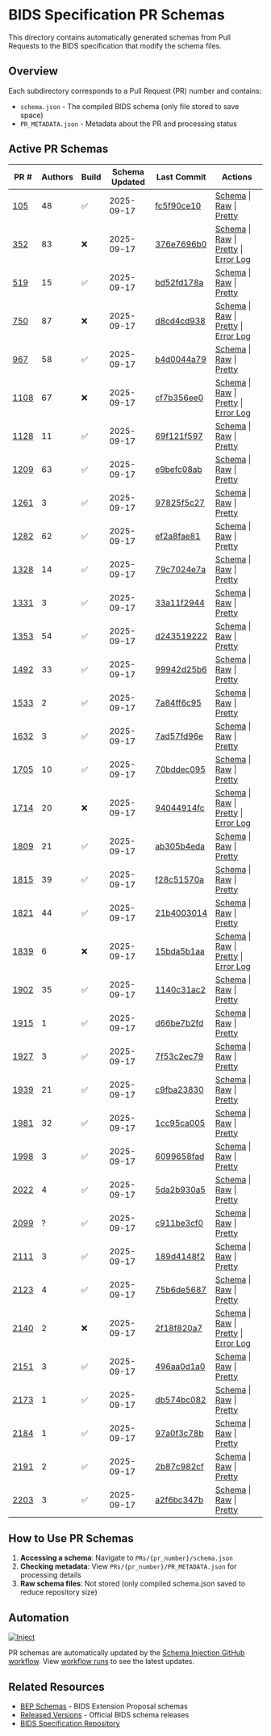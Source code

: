 # BIDS Specification PR Schemas

This directory contains automatically generated schemas from Pull Requests to the BIDS specification
that modify the schema files.

## Overview

Each subdirectory corresponds to a Pull Request (PR) number and contains:
- `schema.json` - The compiled BIDS schema (only file stored to save space)
- `PR_METADATA.json` - Metadata about the PR and processing status

## Active PR Schemas

| PR # | Authors | Build | Schema Updated | Last Commit | Actions |
|------|---------|-------|----------------|-------------|---------|
| [105](https://github.com/bids-standard/bids-specification/pull/105) | 48 | ✅ | 2025-09-17 | [fc5f90ce10](https://github.com/bids-standard/bids-specification/commit/fc5f90ce1010d915b4f2d241efc5df1904756276) | [Schema](./105/schema.json) \| [Raw](https://raw.githubusercontent.com/bids-standard/bids-schema/refs/heads/enh-prs-and-beps/PRs/105/schema.json) \| [Pretty](https://raw.githubusercontent.com/bids-standard/bids-schema/refs/heads/enh-prs-and-beps/PRs/105/schema_pp.json) |
| [352](https://github.com/bids-standard/bids-specification/pull/352) | 83 | ❌ | 2025-09-17 | [376e7696b0](https://github.com/bids-standard/bids-specification/commit/376e7696b0bbfeb7b2347989beabec5f9833e59e) | [Schema](./352/schema.json) \| [Raw](https://raw.githubusercontent.com/bids-standard/bids-schema/refs/heads/enh-prs-and-beps/PRs/352/schema.json) \| [Pretty](https://raw.githubusercontent.com/bids-standard/bids-schema/refs/heads/enh-prs-and-beps/PRs/352/schema_pp.json) \| [Error Log](./352/bst-output.log) |
| [519](https://github.com/bids-standard/bids-specification/pull/519) | 15 | ✅ | 2025-09-17 | [bd52fd178a](https://github.com/bids-standard/bids-specification/commit/bd52fd178ae077a10e04858bccdc30a1cdcd25e4) | [Schema](./519/schema.json) \| [Raw](https://raw.githubusercontent.com/bids-standard/bids-schema/refs/heads/enh-prs-and-beps/PRs/519/schema.json) \| [Pretty](https://raw.githubusercontent.com/bids-standard/bids-schema/refs/heads/enh-prs-and-beps/PRs/519/schema_pp.json) |
| [750](https://github.com/bids-standard/bids-specification/pull/750) | 87 | ❌ | 2025-09-17 | [d8cd4cd938](https://github.com/bids-standard/bids-specification/commit/d8cd4cd9385a733ed5b3dfd2cb807b6d7be896a3) | [Schema](./750/schema.json) \| [Raw](https://raw.githubusercontent.com/bids-standard/bids-schema/refs/heads/enh-prs-and-beps/PRs/750/schema.json) \| [Pretty](https://raw.githubusercontent.com/bids-standard/bids-schema/refs/heads/enh-prs-and-beps/PRs/750/schema_pp.json) \| [Error Log](./750/bst-output.log) |
| [967](https://github.com/bids-standard/bids-specification/pull/967) | 58 | ✅ | 2025-09-17 | [b4d0044a79](https://github.com/bids-standard/bids-specification/commit/b4d0044a797202df2fb1afa912f0a3def07a09e7) | [Schema](./967/schema.json) \| [Raw](https://raw.githubusercontent.com/bids-standard/bids-schema/refs/heads/enh-prs-and-beps/PRs/967/schema.json) \| [Pretty](https://raw.githubusercontent.com/bids-standard/bids-schema/refs/heads/enh-prs-and-beps/PRs/967/schema_pp.json) |
| [1108](https://github.com/bids-standard/bids-specification/pull/1108) | 67 | ❌ | 2025-09-17 | [cf7b356ee0](https://github.com/bids-standard/bids-specification/commit/cf7b356ee0e8ce0fed9361a8b2ca654bcca0b2c0) | [Schema](./1108/schema.json) \| [Raw](https://raw.githubusercontent.com/bids-standard/bids-schema/refs/heads/enh-prs-and-beps/PRs/1108/schema.json) \| [Pretty](https://raw.githubusercontent.com/bids-standard/bids-schema/refs/heads/enh-prs-and-beps/PRs/1108/schema_pp.json) \| [Error Log](./1108/bst-output.log) |
| [1128](https://github.com/bids-standard/bids-specification/pull/1128) | 11 | ✅ | 2025-09-17 | [69f121f597](https://github.com/bids-standard/bids-specification/commit/69f121f597ee3e0f451a0d40b6b77420b9b2ef65) | [Schema](./1128/schema.json) \| [Raw](https://raw.githubusercontent.com/bids-standard/bids-schema/refs/heads/enh-prs-and-beps/PRs/1128/schema.json) \| [Pretty](https://raw.githubusercontent.com/bids-standard/bids-schema/refs/heads/enh-prs-and-beps/PRs/1128/schema_pp.json) |
| [1209](https://github.com/bids-standard/bids-specification/pull/1209) | 63 | ✅ | 2025-09-17 | [e9befc08ab](https://github.com/bids-standard/bids-specification/commit/e9befc08abd215d3ce057bdfccaea02338102994) | [Schema](./1209/schema.json) \| [Raw](https://raw.githubusercontent.com/bids-standard/bids-schema/refs/heads/enh-prs-and-beps/PRs/1209/schema.json) \| [Pretty](https://raw.githubusercontent.com/bids-standard/bids-schema/refs/heads/enh-prs-and-beps/PRs/1209/schema_pp.json) |
| [1261](https://github.com/bids-standard/bids-specification/pull/1261) | 3 | ✅ | 2025-09-17 | [97825f5c27](https://github.com/bids-standard/bids-specification/commit/97825f5c27e6fe3685e57c055c99b0e5b3a04455) | [Schema](./1261/schema.json) \| [Raw](https://raw.githubusercontent.com/bids-standard/bids-schema/refs/heads/enh-prs-and-beps/PRs/1261/schema.json) \| [Pretty](https://raw.githubusercontent.com/bids-standard/bids-schema/refs/heads/enh-prs-and-beps/PRs/1261/schema_pp.json) |
| [1282](https://github.com/bids-standard/bids-specification/pull/1282) | 62 | ✅ | 2025-09-17 | [ef2a8fae81](https://github.com/bids-standard/bids-specification/commit/ef2a8fae81e356695274661aef8e1d314c03e89d) | [Schema](./1282/schema.json) \| [Raw](https://raw.githubusercontent.com/bids-standard/bids-schema/refs/heads/enh-prs-and-beps/PRs/1282/schema.json) \| [Pretty](https://raw.githubusercontent.com/bids-standard/bids-schema/refs/heads/enh-prs-and-beps/PRs/1282/schema_pp.json) |
| [1328](https://github.com/bids-standard/bids-specification/pull/1328) | 14 | ✅ | 2025-09-17 | [79c7024e7a](https://github.com/bids-standard/bids-specification/commit/79c7024e7a4ad190850e4f743845674b3a7c53a9) | [Schema](./1328/schema.json) \| [Raw](https://raw.githubusercontent.com/bids-standard/bids-schema/refs/heads/enh-prs-and-beps/PRs/1328/schema.json) \| [Pretty](https://raw.githubusercontent.com/bids-standard/bids-schema/refs/heads/enh-prs-and-beps/PRs/1328/schema_pp.json) |
| [1331](https://github.com/bids-standard/bids-specification/pull/1331) | 3 | ✅ | 2025-09-17 | [33a11f2944](https://github.com/bids-standard/bids-specification/commit/33a11f29446287cabe50298b44191a6d390a06fe) | [Schema](./1331/schema.json) \| [Raw](https://raw.githubusercontent.com/bids-standard/bids-schema/refs/heads/enh-prs-and-beps/PRs/1331/schema.json) \| [Pretty](https://raw.githubusercontent.com/bids-standard/bids-schema/refs/heads/enh-prs-and-beps/PRs/1331/schema_pp.json) |
| [1353](https://github.com/bids-standard/bids-specification/pull/1353) | 54 | ✅ | 2025-09-17 | [d243519222](https://github.com/bids-standard/bids-specification/commit/d2435192223475b27bf44edf26a131ec8b4d0023) | [Schema](./1353/schema.json) \| [Raw](https://raw.githubusercontent.com/bids-standard/bids-schema/refs/heads/enh-prs-and-beps/PRs/1353/schema.json) \| [Pretty](https://raw.githubusercontent.com/bids-standard/bids-schema/refs/heads/enh-prs-and-beps/PRs/1353/schema_pp.json) |
| [1492](https://github.com/bids-standard/bids-specification/pull/1492) | 33 | ✅ | 2025-09-17 | [99942d25b6](https://github.com/bids-standard/bids-specification/commit/99942d25b6e56ed2a771bccc0e5801cdfb8eb01d) | [Schema](./1492/schema.json) \| [Raw](https://raw.githubusercontent.com/bids-standard/bids-schema/refs/heads/enh-prs-and-beps/PRs/1492/schema.json) \| [Pretty](https://raw.githubusercontent.com/bids-standard/bids-schema/refs/heads/enh-prs-and-beps/PRs/1492/schema_pp.json) |
| [1533](https://github.com/bids-standard/bids-specification/pull/1533) | 2 | ✅ | 2025-09-17 | [7a84ff6c95](https://github.com/bids-standard/bids-specification/commit/7a84ff6c9584912e92de4e23b5e4f7ebb0dbcbf1) | [Schema](./1533/schema.json) \| [Raw](https://raw.githubusercontent.com/bids-standard/bids-schema/refs/heads/enh-prs-and-beps/PRs/1533/schema.json) \| [Pretty](https://raw.githubusercontent.com/bids-standard/bids-schema/refs/heads/enh-prs-and-beps/PRs/1533/schema_pp.json) |
| [1632](https://github.com/bids-standard/bids-specification/pull/1632) | 3 | ✅ | 2025-09-17 | [7ad57fd96e](https://github.com/bids-standard/bids-specification/commit/7ad57fd96ec9183e1675325d7589532f3394ee37) | [Schema](./1632/schema.json) \| [Raw](https://raw.githubusercontent.com/bids-standard/bids-schema/refs/heads/enh-prs-and-beps/PRs/1632/schema.json) \| [Pretty](https://raw.githubusercontent.com/bids-standard/bids-schema/refs/heads/enh-prs-and-beps/PRs/1632/schema_pp.json) |
| [1705](https://github.com/bids-standard/bids-specification/pull/1705) | 10 | ✅ | 2025-09-17 | [70bddec095](https://github.com/bids-standard/bids-specification/commit/70bddec0951d84907503ae1967135a2600060899) | [Schema](./1705/schema.json) \| [Raw](https://raw.githubusercontent.com/bids-standard/bids-schema/refs/heads/enh-prs-and-beps/PRs/1705/schema.json) \| [Pretty](https://raw.githubusercontent.com/bids-standard/bids-schema/refs/heads/enh-prs-and-beps/PRs/1705/schema_pp.json) |
| [1714](https://github.com/bids-standard/bids-specification/pull/1714) | 20 | ❌ | 2025-09-17 | [94044914fc](https://github.com/bids-standard/bids-specification/commit/94044914fcb1ade8b7e5e99d80f6135d8a382641) | [Schema](./1714/schema.json) \| [Raw](https://raw.githubusercontent.com/bids-standard/bids-schema/refs/heads/enh-prs-and-beps/PRs/1714/schema.json) \| [Pretty](https://raw.githubusercontent.com/bids-standard/bids-schema/refs/heads/enh-prs-and-beps/PRs/1714/schema_pp.json) \| [Error Log](./1714/bst-output.log) |
| [1809](https://github.com/bids-standard/bids-specification/pull/1809) | 21 | ✅ | 2025-09-17 | [ab305b4eda](https://github.com/bids-standard/bids-specification/commit/ab305b4eda2974a12add4adf9cc74389a2335f4f) | [Schema](./1809/schema.json) \| [Raw](https://raw.githubusercontent.com/bids-standard/bids-schema/refs/heads/enh-prs-and-beps/PRs/1809/schema.json) \| [Pretty](https://raw.githubusercontent.com/bids-standard/bids-schema/refs/heads/enh-prs-and-beps/PRs/1809/schema_pp.json) |
| [1815](https://github.com/bids-standard/bids-specification/pull/1815) | 39 | ✅ | 2025-09-17 | [f28c51570a](https://github.com/bids-standard/bids-specification/commit/f28c51570a118c63d7e3500071529e89470a9825) | [Schema](./1815/schema.json) \| [Raw](https://raw.githubusercontent.com/bids-standard/bids-schema/refs/heads/enh-prs-and-beps/PRs/1815/schema.json) \| [Pretty](https://raw.githubusercontent.com/bids-standard/bids-schema/refs/heads/enh-prs-and-beps/PRs/1815/schema_pp.json) |
| [1821](https://github.com/bids-standard/bids-specification/pull/1821) | 44 | ✅ | 2025-09-17 | [21b4003014](https://github.com/bids-standard/bids-specification/commit/21b4003014be7cfb5227e3ff0e017dd729495a9f) | [Schema](./1821/schema.json) \| [Raw](https://raw.githubusercontent.com/bids-standard/bids-schema/refs/heads/enh-prs-and-beps/PRs/1821/schema.json) \| [Pretty](https://raw.githubusercontent.com/bids-standard/bids-schema/refs/heads/enh-prs-and-beps/PRs/1821/schema_pp.json) |
| [1839](https://github.com/bids-standard/bids-specification/pull/1839) | 6 | ❌ | 2025-09-17 | [15bda5b1aa](https://github.com/bids-standard/bids-specification/commit/15bda5b1aaaa80d7aa1584d4a9b1373d30e102d2) | [Schema](./1839/schema.json) \| [Raw](https://raw.githubusercontent.com/bids-standard/bids-schema/refs/heads/enh-prs-and-beps/PRs/1839/schema.json) \| [Pretty](https://raw.githubusercontent.com/bids-standard/bids-schema/refs/heads/enh-prs-and-beps/PRs/1839/schema_pp.json) \| [Error Log](./1839/bst-output.log) |
| [1902](https://github.com/bids-standard/bids-specification/pull/1902) | 35 | ✅ | 2025-09-17 | [1140c31ac2](https://github.com/bids-standard/bids-specification/commit/1140c31ac255dd12ee9ad9510c56eef1e2687e42) | [Schema](./1902/schema.json) \| [Raw](https://raw.githubusercontent.com/bids-standard/bids-schema/refs/heads/enh-prs-and-beps/PRs/1902/schema.json) \| [Pretty](https://raw.githubusercontent.com/bids-standard/bids-schema/refs/heads/enh-prs-and-beps/PRs/1902/schema_pp.json) |
| [1915](https://github.com/bids-standard/bids-specification/pull/1915) | 1 | ✅ | 2025-09-17 | [d66be7b2fd](https://github.com/bids-standard/bids-specification/commit/d66be7b2fd6dd8ddd60e0da30516f652a07a470d) | [Schema](./1915/schema.json) \| [Raw](https://raw.githubusercontent.com/bids-standard/bids-schema/refs/heads/enh-prs-and-beps/PRs/1915/schema.json) \| [Pretty](https://raw.githubusercontent.com/bids-standard/bids-schema/refs/heads/enh-prs-and-beps/PRs/1915/schema_pp.json) |
| [1927](https://github.com/bids-standard/bids-specification/pull/1927) | 3 | ✅ | 2025-09-17 | [7f53c2ec79](https://github.com/bids-standard/bids-specification/commit/7f53c2ec794edb037bf5cdff64d30d3dbcaa3079) | [Schema](./1927/schema.json) \| [Raw](https://raw.githubusercontent.com/bids-standard/bids-schema/refs/heads/enh-prs-and-beps/PRs/1927/schema.json) \| [Pretty](https://raw.githubusercontent.com/bids-standard/bids-schema/refs/heads/enh-prs-and-beps/PRs/1927/schema_pp.json) |
| [1939](https://github.com/bids-standard/bids-specification/pull/1939) | 21 | ✅ | 2025-09-17 | [c9fba23830](https://github.com/bids-standard/bids-specification/commit/c9fba23830d228769b917190b06427ac2b6ad45d) | [Schema](./1939/schema.json) \| [Raw](https://raw.githubusercontent.com/bids-standard/bids-schema/refs/heads/enh-prs-and-beps/PRs/1939/schema.json) \| [Pretty](https://raw.githubusercontent.com/bids-standard/bids-schema/refs/heads/enh-prs-and-beps/PRs/1939/schema_pp.json) |
| [1981](https://github.com/bids-standard/bids-specification/pull/1981) | 32 | ✅ | 2025-09-17 | [1cc95ca005](https://github.com/bids-standard/bids-specification/commit/1cc95ca005eaccfa9f35db47d5b30f6444337dcf) | [Schema](./1981/schema.json) \| [Raw](https://raw.githubusercontent.com/bids-standard/bids-schema/refs/heads/enh-prs-and-beps/PRs/1981/schema.json) \| [Pretty](https://raw.githubusercontent.com/bids-standard/bids-schema/refs/heads/enh-prs-and-beps/PRs/1981/schema_pp.json) |
| [1998](https://github.com/bids-standard/bids-specification/pull/1998) | 3 | ✅ | 2025-09-17 | [6099658fad](https://github.com/bids-standard/bids-specification/commit/6099658fadb471269a9d0d848ebe5c9f0af3051b) | [Schema](./1998/schema.json) \| [Raw](https://raw.githubusercontent.com/bids-standard/bids-schema/refs/heads/enh-prs-and-beps/PRs/1998/schema.json) \| [Pretty](https://raw.githubusercontent.com/bids-standard/bids-schema/refs/heads/enh-prs-and-beps/PRs/1998/schema_pp.json) |
| [2022](https://github.com/bids-standard/bids-specification/pull/2022) | 4 | ✅ | 2025-09-17 | [5da2b930a5](https://github.com/bids-standard/bids-specification/commit/5da2b930a54eb908bfb97ba6f6c7f08a75c4c450) | [Schema](./2022/schema.json) \| [Raw](https://raw.githubusercontent.com/bids-standard/bids-schema/refs/heads/enh-prs-and-beps/PRs/2022/schema.json) \| [Pretty](https://raw.githubusercontent.com/bids-standard/bids-schema/refs/heads/enh-prs-and-beps/PRs/2022/schema_pp.json) |
| [2099](https://github.com/bids-standard/bids-specification/pull/2099) | ? | ✅ | 2025-09-17 | [c911be3cf0](https://github.com/bids-standard/bids-specification/commit/c911be3cf06f1ec4e373e98d996875e97aa1a659) | [Schema](./2099/schema.json) \| [Raw](https://raw.githubusercontent.com/bids-standard/bids-schema/refs/heads/enh-prs-and-beps/PRs/2099/schema.json) \| [Pretty](https://raw.githubusercontent.com/bids-standard/bids-schema/refs/heads/enh-prs-and-beps/PRs/2099/schema_pp.json) |
| [2111](https://github.com/bids-standard/bids-specification/pull/2111) | 3 | ✅ | 2025-09-17 | [189d4148f2](https://github.com/bids-standard/bids-specification/commit/189d4148f2c9dc91dbd4c5ff186fe023bbd03bf3) | [Schema](./2111/schema.json) \| [Raw](https://raw.githubusercontent.com/bids-standard/bids-schema/refs/heads/enh-prs-and-beps/PRs/2111/schema.json) \| [Pretty](https://raw.githubusercontent.com/bids-standard/bids-schema/refs/heads/enh-prs-and-beps/PRs/2111/schema_pp.json) |
| [2123](https://github.com/bids-standard/bids-specification/pull/2123) | 4 | ✅ | 2025-09-17 | [75b6de5687](https://github.com/bids-standard/bids-specification/commit/75b6de568748467d67edd5eb6692546a352fc5e4) | [Schema](./2123/schema.json) \| [Raw](https://raw.githubusercontent.com/bids-standard/bids-schema/refs/heads/enh-prs-and-beps/PRs/2123/schema.json) \| [Pretty](https://raw.githubusercontent.com/bids-standard/bids-schema/refs/heads/enh-prs-and-beps/PRs/2123/schema_pp.json) |
| [2140](https://github.com/bids-standard/bids-specification/pull/2140) | 2 | ❌ | 2025-09-17 | [2f18f820a7](https://github.com/bids-standard/bids-specification/commit/2f18f820a7fb2b656a153960d4f1f068683891db) | [Schema](./2140/schema.json) \| [Raw](https://raw.githubusercontent.com/bids-standard/bids-schema/refs/heads/enh-prs-and-beps/PRs/2140/schema.json) \| [Pretty](https://raw.githubusercontent.com/bids-standard/bids-schema/refs/heads/enh-prs-and-beps/PRs/2140/schema_pp.json) \| [Error Log](./2140/bst-output.log) |
| [2151](https://github.com/bids-standard/bids-specification/pull/2151) | 3 | ✅ | 2025-09-17 | [496aa0d1a0](https://github.com/bids-standard/bids-specification/commit/496aa0d1a02888265fcccb78bf7dab324c96590c) | [Schema](./2151/schema.json) \| [Raw](https://raw.githubusercontent.com/bids-standard/bids-schema/refs/heads/enh-prs-and-beps/PRs/2151/schema.json) \| [Pretty](https://raw.githubusercontent.com/bids-standard/bids-schema/refs/heads/enh-prs-and-beps/PRs/2151/schema_pp.json) |
| [2173](https://github.com/bids-standard/bids-specification/pull/2173) | 1 | ✅ | 2025-09-17 | [db574bc082](https://github.com/bids-standard/bids-specification/commit/db574bc0821c096203969b5db0365639d5effbc4) | [Schema](./2173/schema.json) \| [Raw](https://raw.githubusercontent.com/bids-standard/bids-schema/refs/heads/enh-prs-and-beps/PRs/2173/schema.json) \| [Pretty](https://raw.githubusercontent.com/bids-standard/bids-schema/refs/heads/enh-prs-and-beps/PRs/2173/schema_pp.json) |
| [2184](https://github.com/bids-standard/bids-specification/pull/2184) | 1 | ✅ | 2025-09-17 | [97a0f3c78b](https://github.com/bids-standard/bids-specification/commit/97a0f3c78bcdb801fdafb57cea31252bf5968bff) | [Schema](./2184/schema.json) \| [Raw](https://raw.githubusercontent.com/bids-standard/bids-schema/refs/heads/enh-prs-and-beps/PRs/2184/schema.json) \| [Pretty](https://raw.githubusercontent.com/bids-standard/bids-schema/refs/heads/enh-prs-and-beps/PRs/2184/schema_pp.json) |
| [2191](https://github.com/bids-standard/bids-specification/pull/2191) | 2 | ✅ | 2025-09-17 | [2b87c982cf](https://github.com/bids-standard/bids-specification/commit/2b87c982cf2739bf27fcf096276c29e90c9d93b3) | [Schema](./2191/schema.json) \| [Raw](https://raw.githubusercontent.com/bids-standard/bids-schema/refs/heads/enh-prs-and-beps/PRs/2191/schema.json) \| [Pretty](https://raw.githubusercontent.com/bids-standard/bids-schema/refs/heads/enh-prs-and-beps/PRs/2191/schema_pp.json) |
| [2203](https://github.com/bids-standard/bids-specification/pull/2203) | 3 | ✅ | 2025-09-17 | [a2f6bc347b](https://github.com/bids-standard/bids-specification/commit/a2f6bc347b27e000c0d3d4251b609aa677f7474b) | [Schema](./2203/schema.json) \| [Raw](https://raw.githubusercontent.com/bids-standard/bids-schema/refs/heads/enh-prs-and-beps/PRs/2203/schema.json) \| [Pretty](https://raw.githubusercontent.com/bids-standard/bids-schema/refs/heads/enh-prs-and-beps/PRs/2203/schema_pp.json) |

## How to Use PR Schemas

1. **Accessing a schema**: Navigate to `PRs/{pr_number}/schema.json`
2. **Checking metadata**: View `PRs/{pr_number}/PR_METADATA.json` for processing details
3. **Raw schema files**: Not stored (only compiled schema.json saved to reduce repository size)

## Automation

[![Inject](https://github.com/bids-standard/bids-schema/actions/workflows/inject.yml/badge.svg)](https://github.com/bids-standard/bids-schema/actions/workflows/inject.yml)

PR schemas are automatically updated by the [Schema Injection GitHub workflow](https://github.com/bids-standard/bids-schema/actions/workflows/inject.yml). View [workflow runs](https://github.com/bids-standard/bids-schema/actions/workflows/inject.yml) to see the latest updates.

## Related Resources

- [BEP Schemas](../BEPs/) - BIDS Extension Proposal schemas
- [Released Versions](../versions/) - Official BIDS schema releases
- [BIDS Specification Repository](https://github.com/bids-standard/bids-specification)
